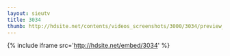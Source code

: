 ```yaml
---
layout: sieutv
title: 3034
thumb: http://hdsite.net/contents/videos_screenshots/3000/3034/preview_360p.mp4.jpg
---
```

{% include iframe src='http://hdsite.net/embed/3034' %}
 
